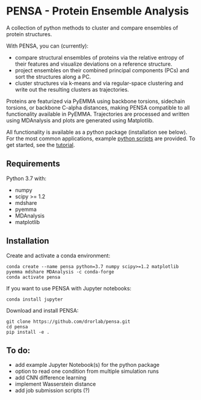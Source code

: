 # PENSA - Protein Ensemble Analysis

A collection of python methods to cluster and compare ensembles of protein structures.

With PENSA, you can (currently):
- compare structural ensembles of proteins via the relative entropy of their features and visualize deviations on a reference structure.
- project ensembles on their combined principal components (PCs) and sort the structures along a PC.
- cluster structures via k-means and via regular-space clustering and write out the resulting clusters as trajectories.

Proteins are featurized via PyEMMA using backbone torsions, sidechain torsions, or backbone C-alpha distances, making PENSA compatible to all functionality available in PyEMMA. Trajectories are processed and written using MDAnalysis and plots are generated using Matplotlib. 

All functionality is available as a python package (installation see below). For the most common applications, example [python scripts](https://github.com/drorlab/pensa/tree/master/scripts) are provided. To get started, see the [tutorial](https://github.com/drorlab/pensa/tree/master/tutorial).

## Requirements

Python 3.7 with:
- numpy
- scipy >= 1.2
- mdshare
- pyemma
- MDAnalysis
- matplotlib

## Installation

Create and activate a conda environment:

    conda create --name pensa python=3.7 numpy scipy>=1.2 matplotlib pyemma mdshare MDAnalysis -c conda-forge
    conda activate pensa

If you want to use PENSA with Jupyter notebooks:

    conda install jupyter
    
Download and install PENSA:

    git clone https://github.com/drorlab/pensa.git
    cd pensa
    pip install -e . 


## To do:

- add example Jupyter Notebook(s) for the python package
- option to read one condition from multiple simulation runs
- add CNN difference learning
- implement Wasserstein distance
- add job submission scripts (?)

